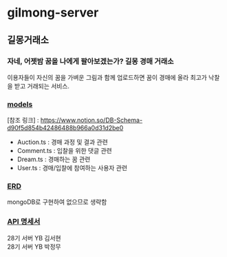 # gilmong-server

## **길몽거래소**

### 자네, 어젯밤 꿈을 나에게 팔아보겠는가? 길몽 경매 거래소

이용자들이 자신의 꿈을 가벼운 그림과 함께 업로드하면 꿈이 경매에 올라 최고가 낙찰을 받고 거래되는 서비스.

### <u>models</u>

[참조 링크] : https://www.notion.so/DB-Schema-d90f5d854b42486488b966a0d31d2be0

- Auction.ts : 경매 과정 및 결과 관련
- Comment.ts : 입찰을 위한 댓글 관련
- Dream.ts : 경매하는 꿈 관련
- User.ts : 경매/입찰에 참여하는 사용자 관련

### <u>ERD</u>

mongoDB로 구현하여 없으므로 생략함

### <u>API 명세서</u>

28기 서버 YB 김서현  
28기 서버 YB 박정무
